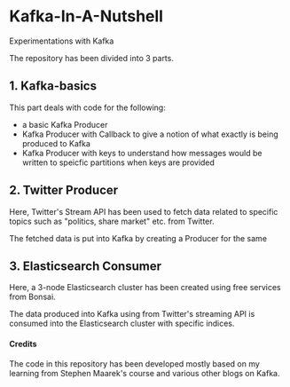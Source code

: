 # Kafka-In-A-Nutshell
Experimentations with Kafka

The repository has been divided into 3 parts.

## 1. Kafka-basics
This part deals with code for the following:

* a basic Kafka Producer
* Kafka Producer with Callback to give a notion of what exactly is being produced to Kafka
* Kafka Producer with keys to understand how messages would be written to speicfic partitions when keys are provided

## 2. Twitter Producer

Here, Twitter's Stream API has been used to fetch data related to specific topics such as "politics, share market" etc. from Twitter.

The fetched data is put into Kafka by creating a Producer for the same

## 3. Elasticsearch Consumer

Here, a 3-node Elasticsearch cluster has been created using free services from Bonsai.

The data produced into Kafka using from Twitter's streaming API is consumed into the Elasticsearch cluster with specific indices.

#### Credits
The code in this repository has been developed mostly based on my learning from Stephen Maarek's course and various other blogs on Kafka.


